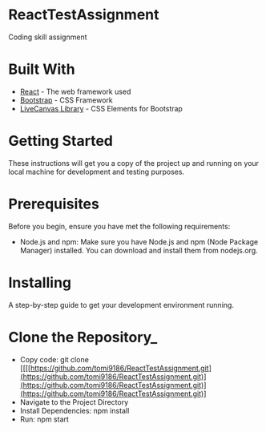 # ReactTestAssignment
Coding skill assignment

# Built With
- [React](https://reactjs.org/) - The web framework used
- [Bootstrap](https://getbootstrap.com/) - CSS Framework
- [LiveCanvas Library](https://library.livecanvas.com/sections/) - CSS Elements for Bootstrap

# Getting Started
These instructions will get you a copy of the project up and running on your local machine for development and testing purposes.

# Prerequisites
Before you begin, ensure you have met the following requirements:
- Node.js and npm: Make sure you have Node.js and npm (Node Package Manager) installed. You can download and install them from nodejs.org.

# Installing
A step-by-step guide to get your development environment running.

# Clone the Repository_
- Copy code: git clone [[[[https://github.com/tomi9186/ReactTestAssignment.git](https://github.com/tomi9186/ReactTestAssignment.git)](https://github.com/tomi9186/ReactTestAssignment.git)](https://github.com/tomi9186/ReactTestAssignment.git)]
- Navigate to the Project Directory
- Install Dependencies: npm install
- Run: npm start
